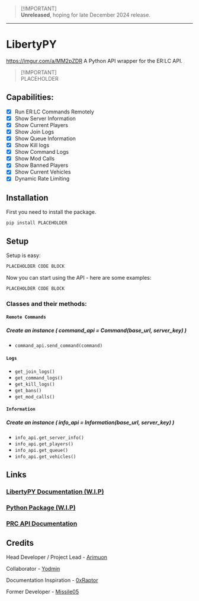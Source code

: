 > [!IMPORTANT]\
> **Unreleased**, hoping for late December 2024 release.



---------

# LibertyPY
https://imgur.com/a/MM2pZDR
A Python API wrapper for the ER:LC API.

> [!IMPORTANT]\
> PLACEHOLDER

## Capabilities:
- [x] Run ER:LC Commands Remotely
- [x] Show Server Information
- [x] Show Current Players
- [x] Show Join Logs
- [x] Show Queue Information
- [x] Show Kill logs
- [x] Show Command Logs
- [x] Show Mod Calls
- [x] Show Banned Players
- [x] Show Current Vehicles
- [x] Dynamic Rate Limiting

## Installation
First you need to install the package.

```
pip install PLACEHOLDER
```

## Setup
Setup is easy:

```python
PLACEHOLDER CODE BLOCK
```

Now you can start using the API - here are some examples:

```python
PLACEHOLDER CODE BLOCK
```
### Classes and their methods:

#### `Remote Commands`
##### Create an instance ( command_api = Command(base_url, server_key) )
- `command_api.send_command(command)`

#### `Logs`
- `get_join_logs()`
- `get_command_logs()`
- `get_kill_logs()`
- `get_bans()`
- `get_mod_calls()`

#### `Information`
##### Create an instance ( info_api = Information(base_url, server_key) )
- `info_api.get_server_info()`
- `info_api.get_players()`
- `info_api.get_queue()`
- `info_api.get_vehicles()`


## Links
### [LibertyPY Documentation (W.I.P)](https://about:blank/)
### [Python Package (W.I.P)](https://about:blank/)
### [PRC API Documentation](https://apidocs.policeroleplay.community/reference/api-reference)


## Credits
Head Developer / Project Lead - [Arimuon](https://discord.com/users/1148923243097497600)

Collaborator - [Yodmin](https://discord.com/users/430480677058772992)

Documentation Inspiration - [0xRaptor](https://twitter.com/0xRaptorRblx)

Former Developer - [Missile05](https://discord.com/users/591298352344334388)
